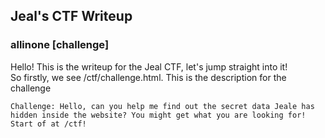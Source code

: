 ## Jeal's CTF Writeup
### allinone [challenge]
Hello! This is the writeup for the Jeal CTF, let's jump straight into it!
<br>So firstly, we see /ctf/challenge.html. This is the  description for the challenge

``Challenge: Hello, can you help me find out the secret data Jeale has hidden inside the website? You might get what you are looking for!
Start of at /ctf!``
